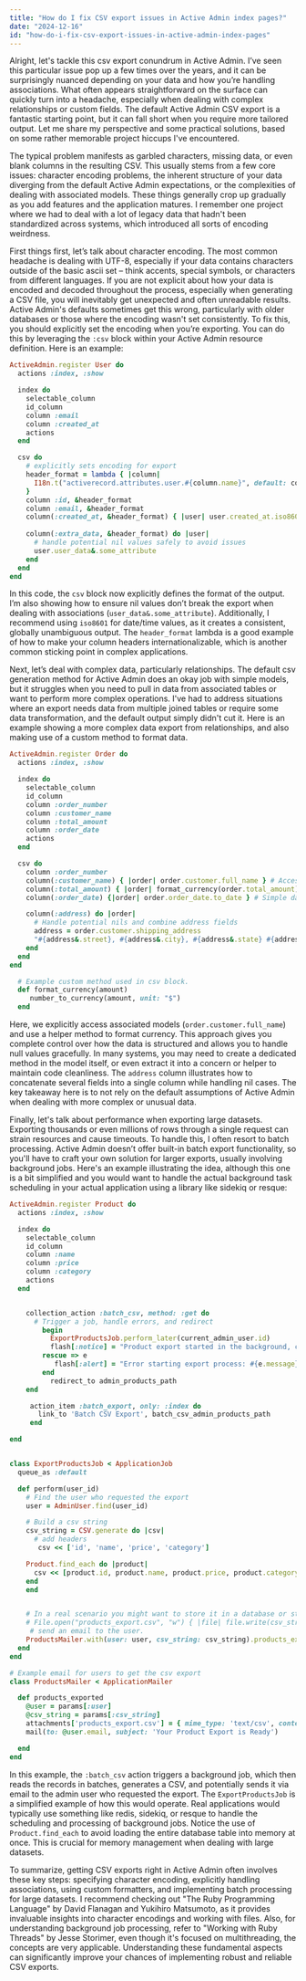 ```yaml
---
title: "How do I fix CSV export issues in Active Admin index pages?"
date: "2024-12-16"
id: "how-do-i-fix-csv-export-issues-in-active-admin-index-pages"
---
```


Alright, let's tackle this csv export conundrum in Active Admin. I’ve seen this particular issue pop up a few times over the years, and it can be surprisingly nuanced depending on your data and how you’re handling associations. What often appears straightforward on the surface can quickly turn into a headache, especially when dealing with complex relationships or custom fields. The default Active Admin CSV export is a fantastic starting point, but it can fall short when you require more tailored output. Let me share my perspective and some practical solutions, based on some rather memorable project hiccups I've encountered.

The typical problem manifests as garbled characters, missing data, or even blank columns in the resulting CSV. This usually stems from a few core issues: character encoding problems, the inherent structure of your data diverging from the default Active Admin expectations, or the complexities of dealing with associated models. These things generally crop up gradually as you add features and the application matures. I remember one project where we had to deal with a lot of legacy data that hadn't been standardized across systems, which introduced all sorts of encoding weirdness.

First things first, let’s talk about character encoding. The most common headache is dealing with UTF-8, especially if your data contains characters outside of the basic ascii set – think accents, special symbols, or characters from different languages. If you are not explicit about how your data is encoded and decoded throughout the process, especially when generating a CSV file, you will inevitably get unexpected and often unreadable results. Active Admin's defaults sometimes get this wrong, particularly with older databases or those where the encoding wasn't set consistently. To fix this, you should explicitly set the encoding when you’re exporting. You can do this by leveraging the `:csv` block within your Active Admin resource definition. Here is an example:

```ruby
ActiveAdmin.register User do
  actions :index, :show

  index do
    selectable_column
    id_column
    column :email
    column :created_at
    actions
  end

  csv do
    # explicitly sets encoding for export
    header_format = lambda { |column|
      I18n.t("activerecord.attributes.user.#{column.name}", default: column.name.titleize)
    }
    column :id, &header_format
    column :email, &header_format
    column(:created_at, &header_format) { |user| user.created_at.iso8601 }
    
    column(:extra_data, &header_format) do |user|
      # handle potential nil values safely to avoid issues
      user.user_data&.some_attribute
    end
  end
end
```
In this code, the `csv` block now explicitly defines the format of the output. I’m also showing how to ensure nil values don’t break the export when dealing with associations (`user_data&.some_attribute`). Additionally, I recommend using `iso8601` for date/time values, as it creates a consistent, globally unambiguous output. The `header_format` lambda is a good example of how to make your column headers internationalizable, which is another common sticking point in complex applications.

Next, let’s deal with complex data, particularly relationships. The default csv generation method for Active Admin does an okay job with simple models, but it struggles when you need to pull in data from associated tables or want to perform more complex operations. I've had to address situations where an export needs data from multiple joined tables or require some data transformation, and the default output simply didn't cut it. Here is an example showing a more complex data export from relationships, and also making use of a custom method to format data.

```ruby
ActiveAdmin.register Order do
  actions :index, :show

  index do
    selectable_column
    id_column
    column :order_number
    column :customer_name
    column :total_amount
    column :order_date
    actions
  end

  csv do
    column :order_number
    column(:customer_name) { |order| order.customer.full_name } # Accessing associated model
    column(:total_amount) { |order| format_currency(order.total_amount) } # Using a custom formatting method
    column(:order_date) {|order| order.order_date.to_date } # Simple date transformation

    column(:address) do |order|
      # Handle potential nils and combine address fields
      address = order.customer.shipping_address
      "#{address&.street}, #{address&.city}, #{address&.state} #{address&.zipcode}"
    end
  end
end

  # Example custom method used in csv block.
  def format_currency(amount)
     number_to_currency(amount, unit: "$")
  end

```
Here, we explicitly access associated models (`order.customer.full_name`) and use a helper method to format currency. This approach gives you complete control over how the data is structured and allows you to handle null values gracefully. In many systems, you may need to create a dedicated method in the model itself, or even extract it into a concern or helper to maintain code cleanliness. The `address` column illustrates how to concatenate several fields into a single column while handling nil cases. The key takeaway here is to not rely on the default assumptions of Active Admin when dealing with more complex or unusual data.

Finally, let's talk about performance when exporting large datasets. Exporting thousands or even millions of rows through a single request can strain resources and cause timeouts. To handle this, I often resort to batch processing. Active Admin doesn’t offer built-in batch export functionality, so you'll have to craft your own solution for larger exports, usually involving background jobs. Here's an example illustrating the idea, although this one is a bit simplified and you would want to handle the actual background task scheduling in your actual application using a library like sidekiq or resque:

```ruby
ActiveAdmin.register Product do
  actions :index, :show

  index do
    selectable_column
    id_column
    column :name
    column :price
    column :category
    actions
  end


    collection_action :batch_csv, method: :get do
      # Trigger a job, handle errors, and redirect
        begin
          ExportProductsJob.perform_later(current_admin_user.id)
          flash[:notice] = "Product export started in the background, check back shortly"
        rescue => e
           flash[:alert] = "Error starting export process: #{e.message}"
        end
          redirect_to admin_products_path
    end

     action_item :batch_export, only: :index do
       link_to 'Batch CSV Export', batch_csv_admin_products_path
     end

end


class ExportProductsJob < ApplicationJob
  queue_as :default

  def perform(user_id)
    # Find the user who requested the export
    user = AdminUser.find(user_id)

    # Build a csv string
    csv_string = CSV.generate do |csv|
      # add headers
       csv << ['id', 'name', 'price', 'category']

    Product.find_each do |product|
      csv << [product.id, product.name, product.price, product.category.name]
    end
    end


    # In a real scenario you might want to store it in a database or storage, or send by email. This is just a simple example
    # File.open("products_export.csv", "w") { |file| file.write(csv_string)}
     # send an email to the user.
    ProductsMailer.with(user: user, csv_string: csv_string).products_exported.deliver_later
  end
end

# Example email for users to get the csv export
class ProductsMailer < ApplicationMailer

  def products_exported
    @user = params[:user]
    @csv_string = params[:csv_string]
    attachments['products_export.csv'] = { mime_type: 'text/csv', content: @csv_string}
    mail(to: @user.email, subject: 'Your Product Export is Ready')

  end
end

```

In this example, the `:batch_csv` action triggers a background job, which then reads the records in batches, generates a CSV, and potentially sends it via email to the admin user who requested the export. The `ExportProductsJob` is a simplified example of how this would operate. Real applications would typically use something like redis, sidekiq, or resque to handle the scheduling and processing of background jobs. Notice the use of `Product.find_each` to avoid loading the entire database table into memory at once. This is crucial for memory management when dealing with large datasets.

To summarize, getting CSV exports right in Active Admin often involves these key steps: specifying character encoding, explicitly handling associations, using custom formatters, and implementing batch processing for large datasets. I recommend checking out "The Ruby Programming Language" by David Flanagan and Yukihiro Matsumoto, as it provides invaluable insights into character encodings and working with files. Also, for understanding background job processing, refer to "Working with Ruby Threads" by Jesse Storimer, even though it's focused on multithreading, the concepts are very applicable. Understanding these fundamental aspects can significantly improve your chances of implementing robust and reliable CSV exports.

